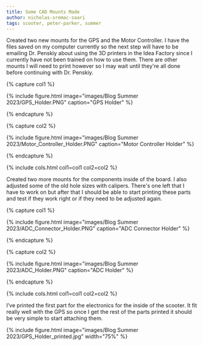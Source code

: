 ```yaml
---
title: Some CAD Mounts Made
author: nicholas-sremac-saari
tags: scooter, peter-parker, summer
---
```

Created two new mounts for the GPS and the Motor Controller. I have the files saved on my computer currently so the next step will have to be emailing Dr. Penskiy about using the 3D printers in the Idea Factory since I currently have not been trained on how to use them. There are other mounts I will need to print however so I may wait until they're all done before continuing with Dr. Penskiy.

{% capture col1 %}

{%
  include figure.html
  image="images/Blog Summer 2023/GPS_Holder.PNG"
  caption="GPS Holder"
%}

{% endcapture %}

{% capture col2 %}

{%
  include figure.html
  image="images/Blog Summer 2023/Motor_Controller_Holder.PNG"
  caption="Motor Controller Holder"
%}

{% endcapture %}

{% include cols.html col1=col1 col2=col2 %}


Created two more mounts for the components inside of the board. I also adjusted some of the old hole sizes with calipers. There's one left that I have to work on but after that I should be able to start printing these parts and test if they work right or if they need to be adjusted again.

{% capture col1 %}

{%
  include figure.html
  image="images/Blog Summer 2023/ADC_Connector_Holder.PNG"
  caption="ADC Connector Holder"
%}

{% endcapture %}

{% capture col2 %}

{%
  include figure.html
  image="images/Blog Summer 2023/ADC_Holder.PNG"
  caption="ADC Holder"
%}

{% endcapture %}

{% include cols.html col1=col1 col2=col2 %}

I’ve printed the first part for the electronics for the inside of the scooter. It fit really well with the GPS so once I get the rest of the parts printed it should be very simple to start attaching them.

{% include figure.html image="images/Blog Summer 2023/GPS_Holder_printed.jpg" width="75%" %}